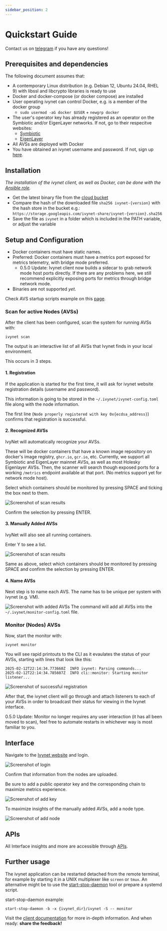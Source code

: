 ```yaml
---
sidebar_position: 2
---
```


# Quickstart Guide

Contact us on [telegram](https://t.me/ivynetdotdev) if you have any questions!

## Prerequisites and dependencies

The following document assumes that:

- A contemporary Linux distribution (e.g. Debian 12, Ubuntu 24.04, RHEL 9) with libssl and libcrypto libraries is ready to use
- Docker and docker-compose (or docker compose) are installed
- User operating ivynet can control Docker, e.g. is a member of the docker group
  - `sudo usermod -aG docker $USER` + `newgrp docker`
- The user's operator key has already registered as an operator on the Symbiotic and/or EigenLayer networks.
If not, go to their respecitve websites:
  - [Symbiotic](https://docs.symbiotic.fi/handbooks/operators-handbook/#actions-in-symbiotic-core)
  - [EigenLayer](https://docs.eigenlayer.xyz/eigenlayer/operator-guides/operator-installation)
- All AVSs are deployed with Docker
- You have obtained an ivynet username and password.
If not, sign up [here](https://metrics.ivynet.dev/signup).

## Installation

*The installation of the ivynet client, as well as Docker, can be done with the [Ansible role](https://github.com/ivy-net/ivynet-client-ansible).*

* Get the latest binary file from the [cloud bucket](https://storage.googleapis.com/ivynet-share/index.html)
* Compare the hash of the downloaded file `sha256 ivynet-{version}` with the hash store in the bucket e.g.: `https://storage.googleapis.com/ivynet-share/ivynet-{version}.sha256`
* Save the file as `ivynet` in a folder which is included in the PATH variable, or adjust the variable

<!-- WAWRZEK //TODO: UPDATE ANSIBLE ROLE WITH AUTO MONITOR RESTART -->

## Setup and Configuration

- Docker containers must have static names.
- Preferred: Docker containers must have a metrics port exposed for metrics telemetry, with bridge mode preferred.
  - 0.5.0 Update: Ivynet client now builds a sidecar to grab network mode host ports directly. If there are any problems here, we still recommend explicitly exposing ports for metrics through bridge network mode.
- Binaries are not supported *yet*.

Check AVS startup scripts example on this [page](./AVSstartup.md).

### Scan for active Nodes (AVSs)

After the client has been configured, scan the system for running AVSs with:
```
ivynet scan
```

The output is an interactive list of all AVSs that Ivynet finds in your local environment.

This occurs in 3 steps.

#### 1. Registration

If the application is started for the first time, it will ask for ivynet website registration details (username and password).

This information is going to be stored in the `~/.ivynet/ivynet-config.toml` file along with the node information.

The first line (`Node properly registered with key 0x{ecdsa_address}`) confirms that registration is successful.

#### 2. Recognized AVSs

IvyNet will automatically recognize your AVSs.

These will be docker containers that have a known image repository on docker's image registry, `ghcr.io`, `gcr.io`, etc.
Currently, we support all Symbiotic and EigenLayer mainnet AVSs, as well as most Holesky Eigenlayer AVSs.
Then, the scanner will search though exposed ports for a working `/metrics` endpoint available at that port.
(No metrics support yet for network mode host).

Select which containers should be monitored by pressing SPACE and ticking the box next to them.

![Screenshot of scan results](./imgs/screens/scan.png)

Confirm the selection by pressing ENTER.

#### 3. Manually Added AVSs

IvyNet will also see all running containers.

Enter Y to see a list.

![Screenshot of scan results](./imgs/screens/name.png)

Same as above, select which containers should be monitored by pressing SPACE and confirm the selection by pressing ENTER.

#### 4. Name AVSs

Next step is to name each AVS.
The name has to be unique per system with ivynet (e.g. VM).

![Screenshot with added AVSs](./imgs/screens/name3.png)
The command will add all AVSs into the `~/.ivynet/monitor-config.toml` file.

### Monitor (Nodes) AVSs

Now, start the monitor with:

```
ivynet monitor
```

You will see rapid printouts to the CLI as it evaulates the status of your AVSs, starting with lines that look like this:

```
2025-02-12T22:14:34.773660Z  INFO ivynet: Parsing commands...
2025-02-12T22:14:34.785607Z  INFO cli::monitor: Starting monitor listener...
```

![Screenshot of successful registration](./imgs/screens/monitor2.png)

After that, the ivynet client will go through and attach listeners to each of your AVSs in order to broadcast their status for viewing in the Ivynet interface.

0.5.0 Update: Monitor no longer requires any user interaction (it has all been moved to scan), feel free to automate restarts in whichever way is most familiar to you.

## Interface

Navigate to the [Ivynet website](https://metrics.ivynet.dev/login) and login.

![Screenshot of login](./imgs/screens/login3.svg)

Confirm that information from the nodes are uploaded.

Be sure to add a public operator key and the corresponding chain to maximize metrics experience.

![Screenshot of add key](./imgs/screens/key.svg)

To maximize insights of the manually added AVSs, add a node type.

![Screenshot of add node](./imgs/screens/addtype2.png)


## APIs

All Interface insights and more are accessible through [APIs](https://docs.ivynet.dev/docs/client/api_spec).

## Further usage

The ivynet application can be restarted detached from the remote terminal, for example by starting it in a UNIX multiplexer like `screen` or `tmux`.
An alternative might be to use the [start-stop-daemon](https://github.com/daleobrien/start-stop-daemon) tool or prepare a systemd script.

start-stop-daemon example:
```
start-stop-daemon -b -x {ivynet_dir}/ivynet -S -- monitor
```

Visit the [client documentation](./clientDocs.md) for more in-depth information.
And when ready: **share the feedback!**
